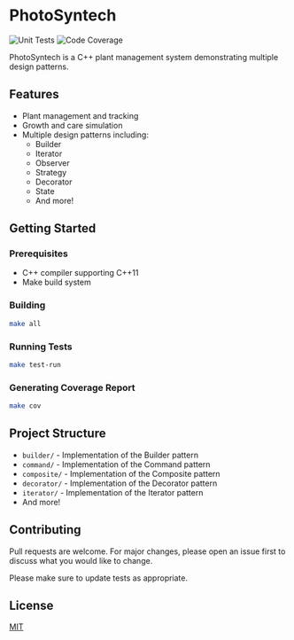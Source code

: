 # PhotoSyntech

![Unit Tests](https://github.com/marcelstoltz00/Photosyntech/actions/workflows/cpp-tests.yml/badge.svg)
![Code Coverage](https://img.shields.io/badge/coverage-dynamic-brightgreen)

PhotoSyntech is a C++ plant management system demonstrating multiple design patterns.

## Features

- Plant management and tracking
- Growth and care simulation
- Multiple design patterns including:
  - Builder
  - Iterator
  - Observer
  - Strategy
  - Decorator
  - State
  - And more!

## Getting Started

### Prerequisites

- C++ compiler supporting C++11
- Make build system

### Building

```bash
make all
```

### Running Tests

```bash
make test-run
```

### Generating Coverage Report

```bash
make cov
```

## Project Structure

- `builder/` - Implementation of the Builder pattern
- `command/` - Implementation of the Command pattern
- `composite/` - Implementation of the Composite pattern
- `decorator/` - Implementation of the Decorator pattern
- `iterator/` - Implementation of the Iterator pattern
- And more!

## Contributing

Pull requests are welcome. For major changes, please open an issue first to discuss what you would like to change.

Please make sure to update tests as appropriate.

## License

[MIT](https://choosealicense.com/licenses/mit/)